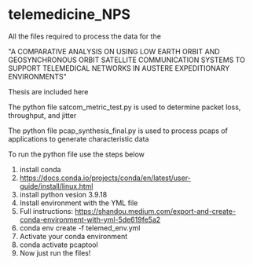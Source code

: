 # telemedicine_NPS

All the files required to process the data for the 

"A COMPARATIVE ANALYSIS ON USING LOW EARTH
ORBIT AND GEOSYNCHRONOUS ORBIT SATELLITE
COMMUNICATION SYSTEMS TO SUPPORT
TELEMEDICAL NETWORKS IN AUSTERE
EXPEDITIONARY ENVIRONMENTS"

Thesis are included here

The python file satcom_metric_test.py is used to determine packet loss, throughput, and jitter

The python file pcap_synthesis_final.py is used to process pcaps of applications to generate characteristic data

To run the python file use the steps below
1. install conda
2. https://docs.conda.io/projects/conda/en/latest/user-guide/install/linux.html
3. install python vesion 3.9.18
4. Install environment with the YML file
5. Full instructions: https://shandou.medium.com/export-and-create-conda-environment-with-yml-5de619fe5a2
6. conda env create -f telemed_env.yml
7. Activate your conda environment
8. conda activate pcaptool
9. Now just run the files!


